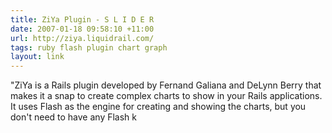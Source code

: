 ```yaml
---
title: ZiYa Plugin - S L I D E R
date: 2007-01-18 09:58:10 +11:00
url: http://ziya.liquidrail.com/
tags: ruby flash plugin chart graph
layout: link
---
```

"ZiYa is a Rails plugin developed by Fernand Galiana and DeLynn Berry that makes it a snap to create complex charts to show in your Rails applications. It uses Flash as the engine for creating and showing the charts, but you don't need to have any Flash k
